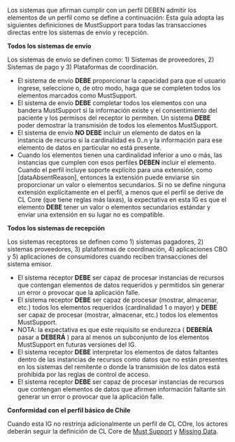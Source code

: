 Los sistemas que afirman cumplir con un perfil DEBEN admitir los elementos de un perfil como se define a continuación: Esta guía adopta las siguientes definiciones de MustSupport para todas las transacciones directas entre los sistemas de envío y recepción.

**Todos los sistemas de envío**

Los sistemas de envío se definen como: 1) Sistemas de proveedores, 2) Sistemas de pago y 3) Plataformas de coordinación.

* El sistema de envío **DEBE** proporcionar la capacidad para que el usuario ingrese, seleccione o, de otro modo, haga que se completen todos los elementos marcados como MustSupport.
* El sistema de envío **DEBE** completar todos los elementos con una bandera MustSupport si la información existe y el consentimiento del paciente y los permisos del receptor lo permiten. Un sistema **DEBE** poder demostrar la transmisión de todos los elementos MustSupport.
* El sistema de envío **NO DEBE** incluir un elemento de datos en la instancia de recurso si la cardinalidad es 0..n y la información para ese elemento de datos en particular no está presente.
* Cuando los elementos tienen una cardinalidad inferior a uno o más, las instancias que cumplen con esos perfiles **DEBEN** incluir el elemento. Cuando el perfil incluye soporte explícito para una extensión, como [dataAbsentReason], entonces la extensión puede enviarse sin proporcionar un valor o elementos secundarios. Si no se define ninguna extensión explícitamente en el perfil, a menos que el perfil se derive de CL Core (que tiene reglas más laxas), la expectativa en esta IG es que el elemento **DEBE** tener un valor o elementos secundarios estándar y enviar una extensión en su lugar no es compatible.

**Todos los sistemas de recepción**

Los sistemas receptores se definen como 1) sistemas pagadores, 2) sistemas proveedores, 3) plataformas de coordinación, 4) aplicaciones CBO y 5) aplicaciones de consumidores cuando reciben transacciones del sistema emisor.

* El sistema receptor **DEBE** ser capaz de procesar instancias de recursos que contengan elementos de datos requeridos y permitidos sin generar un error o provocar que la aplicación falle.
* El sistema receptor **DEBE** ser capaz de procesar (mostrar, almacenar, etc.) todos los elementos requeridos (cardinalidad 1 o mayor) y **DEBE** ser capaz de procesar (mostrar, almacenar, etc.) todos los elementos MustSupport.
* NOTA: la expectativa es que este requisito se endurezca ( **DEBERÍA** pasar a **DEBERÁ** ) para al menos un subconjunto de los elementos MustSupport en futuras versiones del IG.
* El sistema receptor **DEBE** interpretar los elementos de datos faltantes dentro de las instancias de recursos como datos que no están presentes en los sistemas del remitente o donde la transmisión de los datos está prohibida por las reglas de control de acceso.
* El sistema receptor **DEBE** ser capaz de procesar instancias de recursos que contengan elementos de datos que afirmen información faltante sin generar un error o provocar que la aplicación falle.

**Conformidad con el perfil básico de Chile**

Cuando esta IG no restrinja adicionalmente un perfil de CL COre, los actores deberán seguir la definición de CL Core de [Must Support]({{site.data.fhir.ver.uscore}}/general-guidance.html#must-support) y [Missing Data]({{site.data.fhir.ver.uscore}}/general-guidance.html#missing-data).

